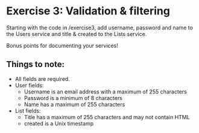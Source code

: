 # Exercise 3: Validation & filtering

Starting with the code in /exercise3, add username, password and name to the Users
service and title & created to the Lists service.

Bonus points for documenting your services!


## Things to note:

* All fields are required.
* User fields:
    * Username is an email address with a maximum of 255 characters
    * Password is a minimum of 8 characters
    * Name has a maximum of 255 characters
* List fields:
    * Title has a maximum of 255 characters and may not contain HTML
    * created is a Unix timestamp

